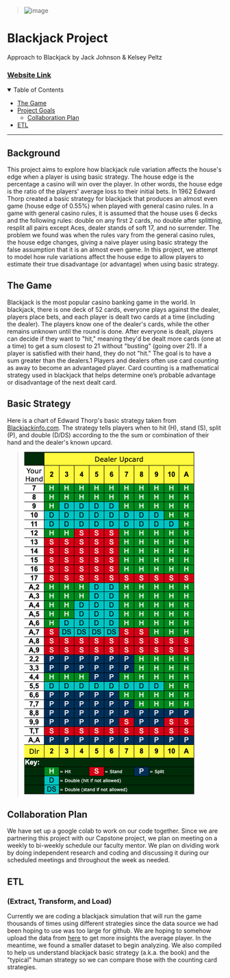 
> ![image](https://user-images.githubusercontent.com/69976409/195754514-06dcba6c-7ea4-42da-a3d8-8f334194c1f8.png)
# Blackjack Project
Approach to Blackjack by Jack Johnson & Kelsey Peltz
### [Website Link](https://kelseypeltz.github.io/blackjackproject.github.io/)
<details open="open">
<summary>Table of Contents</summary>

- [The Game](#the-game)
- [Project Goals](#project-goals)
  - [Collaboration Plan](#collaboration-plan)
- [ETL](#etl)
   
   
</details>

---   
## Background
This project aims to explore how blackjack rule variation affects the house's edge when a player is using basic strategy. The house edge is the percentage a casino will win over the player. In other words, the house edge is the ratio of the players' average loss to their initial bets. In 1962 Edward Thorp created a basic strategy for blackjack that produces an almost even game (house edge of 0.55%) when played with general casino rules. In a game with general casino rules, it is assumed that the house uses 6 decks and the following rules: double on any first 2 cards, no double after splitting, resplit all pairs except Aces, dealer stands of soft 17, and no surrender. The problem we found was when the rules vary from the general casino rules, the house edge changes, giving a naive player using basic strategy the false assumption that it is an almost even game. In this project, we attempt to model how rule variations affect the house edge to allow players to estimate their true disadvantage (or advantage) when using basic strategy. 

## The Game
Blackjack is the most popular casino banking game in the world. In blackjack, there is one deck of 52 cards, everyone plays against the dealer, players place bets, and each player is dealt two cards at a time (including the dealer). The players know one of the dealer's cards, while the other remains unknown until the round is done. After everyone is dealt, players can decide if they want to "hit," meaning they'd be dealt more cards (one at a time) to get a sum closest to 21 without "busting" (going over 21). If a player is satisfied with their hand, they do not "hit." The goal is to have a sum greater than the dealers.1 Players and dealers often use card counting as away to become an advantaged player. Card counting is a mathematical strategy used in blackjack that helps determine one’s probable advantage or disadvantage of the next dealt card. 

## Basic Strategy 
Here is a chart of Edward Thorp's basic strategy taken from [Blackjackinfo.com](https://www.blackjackinfo.com/blackjack-basic-strategy-engine/). The strategy tells players when to hit (H), stand (S), split (P), and double (D/DS) according to the the sum or combination of their hand and the dealer's known upcard.


> ![image](https://github.com/kelseypeltz/blackjackproject.github.io/blob/cee1b2dec704604b437a8b0cc6b11fe9fcb9fa3b/data/Screen%20Shot%202022-12-15%20at%2011.06.27%20AM.png)
## Collaboration Plan 

We have set up a google colab to work on our code together. Since we are partnering this project with our Capstone project, we plan on meeting on a weekly to bi-weekly schedule our faculty mentor. We plan on dividing work by doing independent research and coding and discussing it during our scheduled meetings and throughout the week as needed. 

## ETL 
### (Extract, Transform, and Load)
Currently we are coding a blackjack simulation that will run the game thousands of times using different strategies since the data source we had been hoping to use was too large for github. We are hoping to somehow upload the data from [here](https://www.kaggle.com/datasets/mojocolors/900000-hands-of-blackjack-results) to get more insights the average player. In the meantime, we found a smaller dataset to begin analyzing. We also compiled  to help us understand blackjack basic strategy (a.k.a. the book) and the "typical" human strategy so we can compare those with the counting card strategies.  


